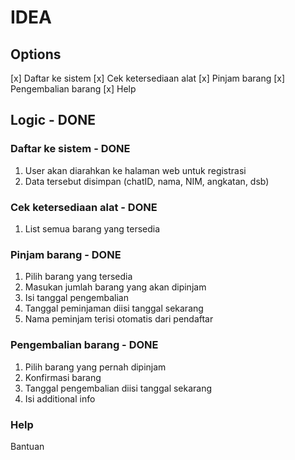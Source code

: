 # IDEA

## Options
[x] Daftar ke sistem
[x] Cek ketersediaan alat
[x] Pinjam barang
[x] Pengembalian barang
[x] Help

## Logic - DONE
### Daftar ke sistem - DONE
1. User akan diarahkan ke halaman web untuk registrasi
2. Data tersebut disimpan (chatID, nama, NIM, angkatan, dsb)

### Cek ketersediaan alat - DONE
1. List semua barang yang tersedia

### Pinjam barang - DONE
1. Pilih barang yang tersedia
2. Masukan jumlah barang yang akan dipinjam
3. Isi tanggal pengembalian
4. Tanggal peminjaman diisi tanggal sekarang
5. Nama peminjam terisi otomatis dari pendaftar

### Pengembalian barang - DONE
1. Pilih barang yang pernah dipinjam
2. Konfirmasi barang
3. Tanggal pengembalian diisi tanggal sekarang
4. Isi additional info

### Help
Bantuan